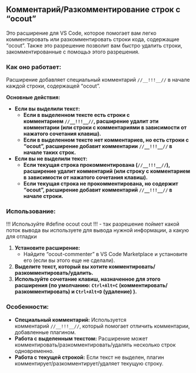 ## Комментарий/Разкомментирование строк с “ocout”

Это расширение для VS Code, которое помогает вам легко комментировать или разкомментировать строки кода, содержащие “ocout”. Также это разрешение позволит вам быстро удалить строки, закомментированные с помощьэ этого разрешения.

### Как оно работает:

Расширение добавляет специальный комментарий `//__!!!__//` в начале каждой строки, содержащей “ocout”.

**Основные действия:**

- **Если вы выделили текст:**
    - **Если в выделенном тексте есть строки с комментарием `//__!!!__//`, расширение удалит эти комментарии (или строки с комментариями в зависимости от нажатого сочетания клавиш).**
    - **Если в выделенном тексте нет комментариев, но есть строки с “ocout”, расширение добавит комментарии `//__!!!__//` в начале таких строк.**
- **Если вы не выделили текст:**
    - **Если текущая строка прокомментирована (`//__!!!__//`), расширение удалит комментарий (или строку с комментарием в зависимости от нажатого сочетания клавиш).**
    - **Если текущая строка не прокомментирована, но содержит “ocout”, расширение добавит комментарий `//__!!!__//` в начале строки.**

### Использование:
!!! Используйте #define ocout cout !!! - так разрешение поймет какой поток вывода вы используете для вывода нужной информации, а какую для отладки
1. **Установите расширение:**
    - Найдите “ocout-commenter” в VS Code Marketplace и установите его (если вы этого еще не сделали).
2. **Выделите текст, который вы хотите комментировать/разкомментировать/удалить.**
3. **Используйте сочетание клавиш, назначенное для этого расширения (по умолчанию: `Ctrl+Alt+С` (комментировать/разкомментировать) и `Ctrl+Alt+D` (удаление) ).**

### Особенности:

- **Специальный комментарий:** Используется комментарий `//__!!!__//`, который помогает отличить комментарии, добавленные плагином.
- **Работа с выделенным текстом:** Расширение может комментировать/разкомментировать/удалять несколько строк одновременно.
- **Работа с текущей строкой:** Если текст не выделен, плагин комментирует/разкомментирует/удаляет текущую строку.

